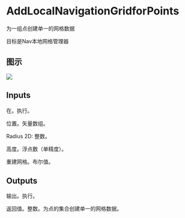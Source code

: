 # AddLocalNavigationGridforPoints

为一组点创建单一的网格数据

目标是Nav本地网格管理器

## 图示

![]($-20221218-17470568.png)

## Inputs

在。执行。

位置。矢量数组。

Radius 2D: 整数。

高度。浮点数（单精度）。

重建网格。布尔值。 

## Outputs

输出。执行。

返回值。整数。为点的集合创建单一的网格数据。
